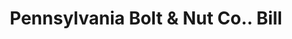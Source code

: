 ---
doi: 10.7916/D8K08GDH
date_other: '1897'
date_other_textual: '1897'
form: printed ephemera
genre:
- Invoices
name:
- Pennsylvania Bolt & Nut Co.
object_in_context_url: https://biggert.cul.columbia.edu/items/view/ave_biggert_01376
subject_hierarchical_geographic:
- Lebanon, Pennsylvania, United States
subject_name:
- Pennsylvania Bolt & Nut Co.
title: Pennsylvania Bolt & Nut Co.. Bill
sort_title: Pennsylvania Bolt & Nut Co.. Bill
call_number: ave_biggert_01376
coordinates:
- 40.34166666666667,-76.42083333333333
pid: ave_biggert_01376
identifiers: ave_biggert_01376
canvas_id: ldpd:396637
permalink: "/items/ave_biggert_01376/"
layout: iiif-image-page
---